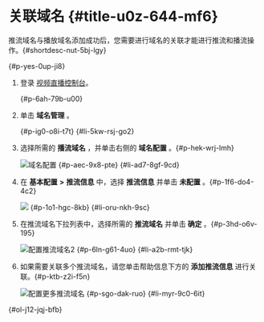 关联域名 {#title-u0z-644-mf6}
=========================

推流域名与播放域名添加成功后，您需要进行域名的关联才能进行推流和播流操作。{#shortdesc-nut-5bj-lgy}

{#p-yes-0up-ji8}

1. 登录 [视频直播控制台](https://live.console.aliyun.com/#/live/domains)。

   {#p-6ah-79b-u00}

2. 单击 **域名管理** 。

   {#p-ig0-o8i-t7t}
{#li-5kw-rsj-go2}
3. 选择所需的 **播流域名** ，并单击右侧的 **域名配置** 。{#p-hek-wrj-lmh}

   ![域名配置](http://static-aliyun-doc.oss-cn-hangzhou.aliyuncs.com/assets/img/zh-CN/9320469951/p164109.png)
   {#p-aec-9x8-pte}
{#li-ad7-8gf-9cd}
4. 在 **基本配置** **\>** **推流信息** 中，选择 **推流信息** 并单击 **未配置** 。{#p-1f6-do4-4c2}

   ![](http://static-aliyun-doc.oss-cn-hangzhou.aliyuncs.com/assets/img/zh-CN/9320469951/p33169.png)
   {#p-1o1-hgc-8kb}
{#li-oru-nkh-9sc}
5. 在推流域名下拉列表中，选择所需的 **推流域名** 并单击 **确定** 。{#p-3hd-o6v-195}

   ![配置推流域名2](http://static-aliyun-doc.oss-cn-hangzhou.aliyuncs.com/assets/img/zh-CN/9320469951/p164114.png)
   {#p-6ln-g61-4uo}
{#li-a2b-rmt-tjk}
6. 如果需要关联多个推流域名，请您单击帮助信息下方的 **添加推流信息** 进行关联。{#p-ktb-z2i-f5n}

   ![配置更多推流域名](http://static-aliyun-doc.oss-cn-hangzhou.aliyuncs.com/assets/img/zh-CN/9320469951/p164122.png)
   {#p-sgo-dak-ruo}
{#li-myr-9c0-6it}

{#ol-j12-jqj-bfb}


